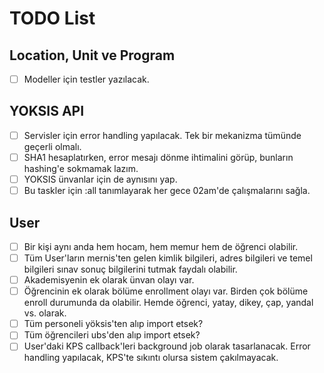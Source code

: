 # TODO List

## Location, Unit ve Program

- [ ] Modeller için testler yazılacak.

## YOKSIS API

- [ ] Servisler için error handling yapılacak. Tek bir mekanizma tümünde geçerli olmalı.
- [ ] SHA1 hesaplatırken, error mesajı dönme ihtimalini görüp, bunların hashing'e sokmamak lazım.
- [ ] YOKSIS ünvanlar için de aynısını yap.
- [ ] Bu taskler için :all tanımlayarak her gece 02am'de çalışmalarını sağla.

## User

- [ ] Bir kişi aynı anda hem hocam, hem memur hem de öğrenci olabilir.
- [ ] Tüm User'ların mernis'ten gelen kimlik bilgileri, adres bilgileri ve temel bilgileri sınav sonuç bilgilerini tutmak faydalı olabilir.
- [ ] Akademisyenin ek olarak ünvan olayı var.
- [ ] Öğrencinin ek olarak bölüme enrollment olayı var. Birden çok bölüme enroll durumunda da olabilir. Hemde öğrenci, yatay, dikey, çap, yandal vs. olarak.
- [ ] Tüm personeli yöksis'ten alıp import etsek?
- [ ] Tüm öğrencileri ubs'den alıp import etsek?
- [ ] User'daki KPS callback'leri background job olarak tasarlanacak. Error handling yapılacak, KPS'te sıkıntı olursa sistem çakılmayacak.
